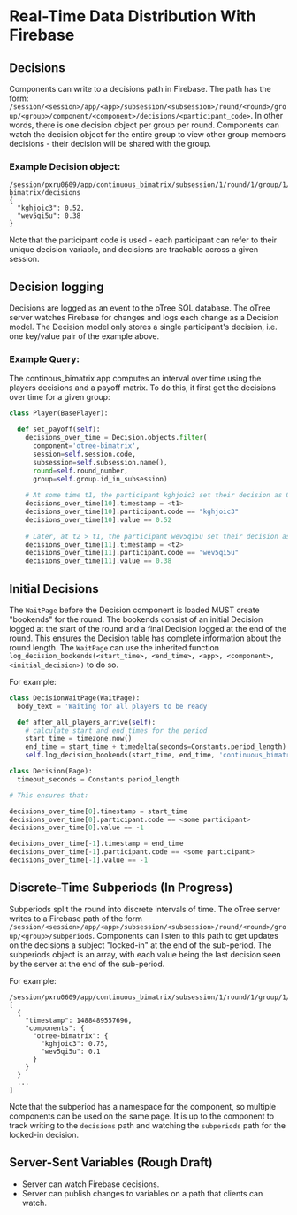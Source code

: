 # Real-Time Data Distribution With Firebase

## Decisions

Components can write to a decisions path in Firebase. The path has the form:
`/session/<session>/app/<app>/subsession/<subsession>/round/<round>/group/<group>/component/<component>/decisions/<participant_code>`.
In other words, there is one decision object per group per round. Components can watch the decision object for
the entire group to view other group members decisions - their decision will be shared with the group.

### Example Decision object:

```
/session/pxru0609/app/continuous_bimatrix/subsession/1/round/1/group/1/component/otree-bimatrix/decisions
{
  "kghjoic3": 0.52,
  "wev5qi5u": 0.38
}
```

Note that the participant code is used - each participant can refer to their unique decision variable,
and decisions are trackable across a given session.

## Decision logging

Decisions are logged as an event to the oTree SQL database. The oTree server watches Firebase for changes
and logs each change as a Decision model. The Decision model only stores a single participant's decision,
i.e. one key/value pair of the example above.

### Example Query:

The continous_bimatrix app computes an interval over time using the players decisions and a payoff matrix.
To do this, it first get the decisions over time for a given group:

```python
class Player(BasePlayer):

  def set_payoff(self):
    decisions_over_time = Decision.objects.filter(
      component='otree-bimatrix',
      session=self.session.code,
      subsession=self.subsession.name(),
      round=self.round_number,
      group=self.group.id_in_subsession)
    
    # At some time t1, the participant kghjoic3 set their decision as 0.52
    decisions_over_time[10].timestamp = <t1>
    decisions_over_time[10].participant.code == "kghjoic3"
    decisions_over_time[10].value == 0.52
    
    # Later, at t2 > t1, the participant wev5qi5u set their decision as 0.38
    decisions_over_time[11].timestamp = <t2>
    decisions_over_time[11].participant.code == "wev5qi5u"
    decisions_over_time[11].value == 0.38
```

## Initial Decisions

The `WaitPage` before the Decision component is loaded MUST create "bookends" for the round.
The bookends consist of an initial Decision logged at the start of the round and a final
Decision logged at the end of the round. This ensures the Decision table has complete
information about the round length. The `WaitPage` can use the inherited function
`log_decision_bookends(<start_time>, <end_time>, <app>, <component>, <initial_decision>)` to do so.

For example:

```python
class DecisionWaitPage(WaitPage):
  body_text = 'Waiting for all players to be ready'

  def after_all_players_arrive(self):
    # calculate start and end times for the period
    start_time = timezone.now()
    end_time = start_time + timedelta(seconds=Constants.period_length)
    self.log_decision_bookends(start_time, end_time, 'continuous_bimatrix', 'otree-bimatrix', -1)

class Decision(Page):
  timeout_seconds = Constants.period_length

# This ensures that:

decisions_over_time[0].timestamp = start_time
decisions_over_time[0].participant.code == <some participant>
decisions_over_time[0].value == -1

decisions_over_time[-1].timestamp = end_time
decisions_over_time[-1].participant.code == <some participant>
decisions_over_time[-1].value == -1
```

## Discrete-Time Subperiods (In Progress)

Subperiods split the round into discrete intervals of time. The oTree server writes to a Firebase path of the form
`/session/<session>/app/<app>/subsession/<subsession>/round/<round>/group/<group>/subperiods`. Components can listen
to this path to get updates on the decisions a subject "locked-in" at the end of the sub-period. The subperiods object
is an array, with each value being the last decision seen by the server at the end of the sub-period.

For example:
```
/session/pxru0609/app/continuous_bimatrix/subsession/1/round/1/group/1/subperiods
[
  {
    "timestamp": 1488489557696,
    "components": {
      "otree-bimatrix": {
        "kghjoic3": 0.75,
        "wev5qi5u": 0.1 
      }
    }
  }
  ...
]
```

Note that the subperiod has a namespace for the component, so multiple components can be used on the same page. It is up
to the component to track writing to the `decisions` path and watching the `subperiods` path for the locked-in decision.

## Server-Sent Variables (Rough Draft)

* Server can watch Firebase decisions.
* Server can publish changes to variables on a path that clients can watch.
